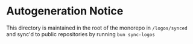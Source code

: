 # Autogeneration Notice

This directory is maintained in the root of the monorepo in `/logos/synced` and sync'd
to public repositories by running `bun sync-logos`
